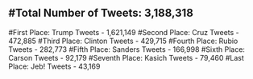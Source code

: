 #Total Number of Tweets: 3,188,318 
---
#First Place: Trump Tweets - 1,621,149
#Second Place: Cruz Tweets - 472,885
#Third Place: Clinton Tweets - 429,715
#Fourth Place: Rubio Tweets - 282,773
#Fifth Place: Sanders Tweets - 166,998
#Sixth Place: Carson Tweets - 92,179
#Seventh Place: Kasich Tweets - 79,460
#Last Place: Jeb! Tweets - 43,169
